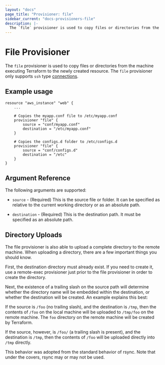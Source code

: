 ```yaml
---
layout: "docs"
page_title: "Provisioner: file"
sidebar_current: "docs-provisioners-file"
description: |-
  The `file` provisioner is used to copy files or directories from the machine executing Terraform to the newly created resource. The `file` provisioner only supports `ssh` type connections.
---
```


# File Provisioner

The `file` provisioner is used to copy files or directories from the machine
executing Terraform to the newly created resource. The `file` provisioner only
supports `ssh` type [connections](/docs/provisioners/connection.html).

## Example usage

```
resource "aws_instance" "web" {
    ...

    # Copies the myapp.conf file to /etc/myapp.conf
    provisioner "file" {
        source = "conf/myapp.conf"
        destination = "/etc/myapp.conf"
    }

    # Copies the configs.d folder to /etc/configs.d
    provisioner "file" {
        source = "conf/configs.d"
        destination = "/etc"
    }
}
```

## Argument Reference

The following arguments are supported:

* `source` - (Required) This is the source file or folder. It can be specified as relative
  to the current working directory or as an absolute path.

* `destination` - (Required) This is the destination path. It must be specified as an
  absolute path.

## Directory Uploads

The file provisioner is also able to upload a complete directory to the remote machine.
When uploading a directory, there are a few important things you should know.

First, the destination directory must already exist. If you need to create it,
use a remote-exec provisioner just prior to the file provisioner in order to create the directory.

Next, the existence of a trailing slash on the source path will determine whether the
directory name will be embedded within the destination, or whether the destination will
be created. An example explains this best:

If the source is `/foo` (no trailing slash), and the destination is `/tmp`, then the contents
of `/foo` on the local machine will be uploaded to `/tmp/foo` on the remote machine. The
`foo` directory on the remote machine will be created by Terraform.

If the source, however, is `/foo/` (a trailing slash is present), and the destination is
`/tmp`, then the contents of `/foo` will be uploaded directly into `/tmp` directly.

This behavior was adopted from the standard behavior of rsync. Note that under the covers,
rsync may or may not be used.

